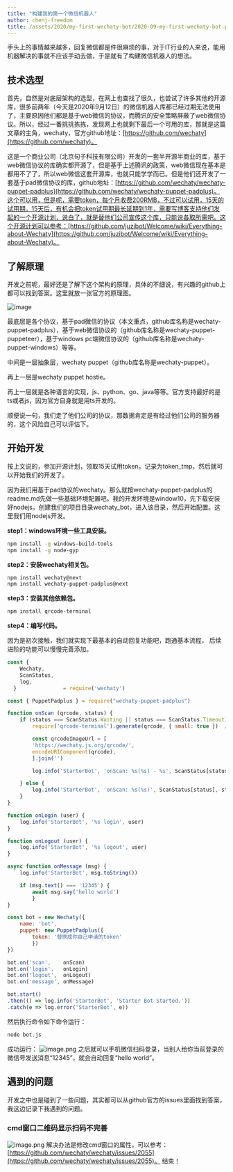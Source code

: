 ```yaml
---
title: "构建我的第一个微信机器人"
author: chenj-freedom
title: /assets/2020/my-first-wechaty-bot/2020-09-my-first-wechaty-bot.png
---
```


手头上的事情越来越多，回复微信都是件很麻烦的事，对于IT行业的人来说，能用机器解决的事就不应该手动去做，于是就有了构建微信机器人的想法。

## 技术选型

首先，自然是对底层架构的选型，在网上也查找了很久，也尝试了许多其他的开源库，很多前两年（今天是2020年9月12日）的微信机器人库都已经过期无法使用了，主要原因他们都是基于web微信的协议，而腾讯的安全策略屏蔽了web微信协议。所以，经过一番挑挑拣拣，发现网上也就剩下最后一个可用的库，那就是这篇文章的主角，wechaty，官方github地址：[https://github.com/wechaty](https://github.com/wechaty)。

这是一个商业公司（北京句子科技有限公司）开发的一套半开源半商业的库，基于web微信协议的库确实都开源了，但是基于上述腾讯的政策，web微信现在基本是都用不了了，所以web微信这套开源库，也就只能学学而已。但是他们还开发了一套基于pad微信协议的库，github地址：[https://github.com/wechaty/wechaty-puppet-padplus](https://github.com/wechaty/wechaty-puppet-padplus)。这个可以用，但是呢，需要token，每个月收费200RMB，不过可以试用，15天的试用期，15天后，有机会把token试用期最长延期到1年，需要写博客支持他们发起的一个开源计划，说白了，就是替他们公司宣传这个库，只能说各取所需吧。这个开源计划可以参考：[https://github.com/juzibot/Welcome/wiki/Everything-about-Wechaty](https://github.com/juzibot/Welcome/wiki/Everything-about-Wechaty)。

## 了解原理

开发之前呢，最好还是了解下这个架构的原理，具体的不细说，有兴趣的github上都可以找到答案。这里就放一张官方的原理图。

![image](https://upload-images.jianshu.io/upload_images/24686309-5961452efa67c6f9.png?imageMogr2/auto-orient/strip%7CimageView2/2/w/1240)

最底层是各个协议，基于pad微信的协议（本文重点，github库名称是wechaty-puppet-padplus），基于web微信协议的（github库名称是wechaty-puppet-puppeteer），基于windows pc端微信协议的（github库名称是wechaty-puppet-windows）等等。

中间是一层抽象层，wechaty puppet（github库名称是wechaty-puppet）。

再上一层是wechaty puppet hostie。

再上一层就是各种语言的实现，js、python、go、java等等。官方支持最好的是ts或者js，因为官方自身就是用ts开发的。

顺便说一句，我们走了他们公司的协议，那数据肯定是有经过他们公司的服务器的，这个风险自己可以评估下。

## 开始开发

按上文说的，参加开源计划，领取15天试用token，记录为token_tmp，然后就可以开始我们的开发了。

因为我们用基于pad协议的wechaty。那么就按wechaty-puppet-padplus的readme.md先做一些基础环境配置吧。我的开发环境是window10，先下载安装好nodejs。创建我们的项目目录wechaty_bot，进入该目录，然后开始配置。这里我们用nodejs开发。

**step1：windows环境一些工具安装。**

```bash
npm install -g windows-build-tools
npm install -g node-gyp
```

**step2：安装wechaty相关包。**

```bash
npm install wechaty@next
npm install wechaty-puppet-padplus@next
```

**step3：安装其他依赖包。**

```bash
npm install qrcode-terminal
```

**step4：编写代码。**

因为是初次接触，我们就实现下最基本的自动回复功能吧，跑通基本流程， 后续进阶的功能可以慢慢完善添加。

```javascript
const {
    Wechaty,
    ScanStatus,
    log,
  }               = require('wechaty')

const { PuppetPadplus } = require("wechaty-puppet-padplus")

function onScan (qrcode, status) {
    if (status === ScanStatus.Waiting || status === ScanStatus.Timeout) {
        require('qrcode-terminal').generate(qrcode, { small: true })  // show qrcode on console

        const qrcodeImageUrl = [
        'https://wechaty.js.org/qrcode/',
        encodeURIComponent(qrcode),
        ].join('')

        log.info('StarterBot', 'onScan: %s(%s) - %s', ScanStatus[status], status, qrcodeImageUrl)

    } else {
        log.info('StarterBot', 'onScan: %s(%s)', ScanStatus[status], status)
    }
}

function onLogin (user) {
    log.info('StarterBot', '%s login', user)
}

function onLogout (user) {
    log.info('StarterBot', '%s logout', user)
}

async function onMessage (msg) {
    log.info('StarterBot', msg.toString())

    if (msg.text() === '12345') {
        await msg.say('hello world')
        }
}

const bot = new Wechaty({
    name: 'bot',
    puppet: new PuppetPadplus({
        token: '替换成你自己申请的token'
        })
})

bot.on('scan',    onScan)
bot.on('login',   onLogin)
bot.on('logout',  onLogout)
bot.on('message', onMessage)

bot.start()
.then(() => log.info('StarterBot', 'Starter Bot Started.'))
.catch(e => log.error('StarterBot', e))

```
然后执行命令如下命令运行：

```bash
node bot.js
```
成功运行：
![image.png](https://upload-images.jianshu.io/upload_images/24686309-0df665d0b9112bab.png?imageMogr2/auto-orient/strip%7CimageView2/2/w/1240)
之后就可以手机微信扫码登录，当别人给你当前登录的微信号发送消息“12345”，就会自动回复“hello world”。
## 遇到的问题
开发之中也是碰到了一些问题，其实都可以从github官方的issues里面找到答案，我这边记录下我遇到的问题。

### cmd窗口二维码显示扫码不完善
![image.png](https://upload-images.jianshu.io/upload_images/24686309-08c59775ef5d4ae1.png?imageMogr2/auto-orient/strip%7CimageView2/2/w/1240)
解决办法是修改cmd窗口的属性，可以参考：[https://github.com/wechaty/wechaty/issues/2055](https://github.com/wechaty/wechaty/issues/2055)。
结束！
